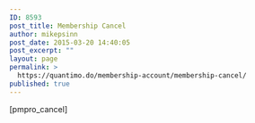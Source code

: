 ```yaml
---
ID: 8593
post_title: Membership Cancel
author: mikepsinn
post_date: 2015-03-20 14:40:05
post_excerpt: ""
layout: page
permalink: >
  https://quantimo.do/membership-account/membership-cancel/
published: true
---
```

[pmpro_cancel]